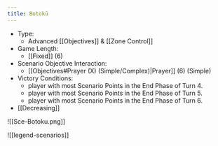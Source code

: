 ```yaml
---
title: Botokū
---
```

- Type:
	- Advanced [[Objectives]] & [[Zone Control]]
- Game Length:
	- [[Fixed]] (6)
- Scenario Objective Interaction:
	- [[Objectives#Prayer (X) (Simple/Complex)|Prayer]] (6) (Simple)
- Victory Conditions:
	- player with most Scenario Points in the End Phase of Turn 4.
	- player with most Scenario Points in the End Phase of Turn 5.
	- player with most Scenario Points in the End Phase of Turn 6.
- [[Decreasing]]

![[Sce-Botoku.png]]

![[legend-scenarios]]